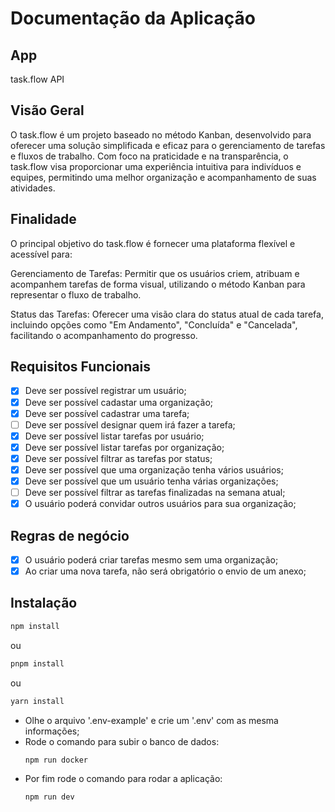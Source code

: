 # Documentação da Aplicação

## App

task.flow API

## Visão Geral

O task.flow é um projeto baseado no método Kanban, desenvolvido para oferecer uma solução simplificada e eficaz para o gerenciamento de tarefas e fluxos de trabalho. Com foco na praticidade e na transparência, o task.flow visa proporcionar uma experiência intuitiva para indivíduos e equipes, permitindo uma melhor organização e acompanhamento de suas atividades.

## Finalidade

O principal objetivo do task.flow é fornecer uma plataforma flexível e acessível para:

Gerenciamento de Tarefas: Permitir que os usuários criem, atribuam e acompanhem tarefas de forma visual, utilizando o método Kanban para representar o fluxo de trabalho.

Status das Tarefas: Oferecer uma visão clara do status atual de cada tarefa, incluindo opções como "Em Andamento", "Concluída" e "Cancelada", facilitando o acompanhamento do progresso.

## Requisitos Funcionais

- [x] Deve ser possível registrar um usuário;
- [x] Deve ser possível cadastar uma organização;
- [x] Deve ser possível cadastrar uma tarefa;
- [ ] Deve ser possível designar quem irá fazer a tarefa;
- [x] Deve ser possível listar tarefas por usuário;
- [x] Deve ser possível listar tarefas por organização;
- [x] Deve ser possível filtrar as tarefas por status;
- [x] Deve ser possível que uma organização tenha vários usuários;
- [x] Deve ser possível que um usuário tenha várias organizações;
- [ ] Deve ser possível filtrar as tarefas finalizadas na semana atual;
- [x] O usuário poderá convidar outros usuários para sua organização;

## Regras de negócio

- [x] O usuário poderá criar tarefas mesmo sem uma organização;
- [x] Ao criar uma nova tarefa, não será obrigatório o envio de um anexo;

## Instalação

```bash
npm install
```

ou

```bash
pnpm install
```

ou

```bash
yarn install
```

- Olhe o arquivo '.env-example' e crie um '.env' com as mesma informações;
- Rode o comando para subir o banco de dados:
  ```bash
  npm run docker
  ```
- Por fim rode o comando para rodar a aplicação:
  ```bash
  npm run dev
  ```
